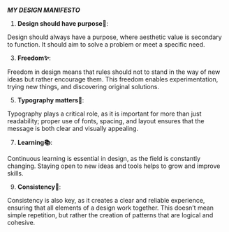 ***MY DESIGN MANIFESTO***

1. **Design should have purpose🎯**:

Design should always have a purpose, where aesthetic value is secondary to function. It should aim to solve a problem or meet a specific need. 

3. **Freedom✨**:

Freedom in design means that rules should not to stand in the way of new ideas but rather encourage them. This freedom enables experimentation, trying new things, and discovering original solutions. 


5. **Typography matters📝**:

Typography plays a critical role, as it is important for more than just readability; proper use of fonts, spacing, and layout ensures that the message is both clear and visually appealing.

   
7. **Learning📚**:

Continuous learning is essential in design, as the field is constantly changing. Staying open to new ideas and tools helps to grow and improve skills.


9. **Consistency🔗**:

Consistency is also key, as it creates a clear and reliable experience, ensuring that all elements of a design work together. This doesn’t mean simple repetition, but rather the creation of patterns that are logical and cohesive.
